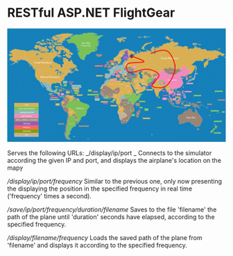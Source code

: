 # RESTful ASP.NET FlightGear

![Alt text](/map.jpg?raw=true "image")

Serves the following URLs: 
_/display/ip/port _
Connects to the simulator according the given IP and port, and displays the airplane's location on the mapץ

_/display/ip/port/frequency_
Similar to the previous one, only now presenting the displaying the position in the specified frequency in real time ('frequency' times a second).

_/save/ip/port/frequency/duration/filename_
Saves to the file 'filename' the path of the plane until 'duration' seconds have elapsed, according to the specified frequency.

_/display/filename/frequency_
Loads the saved path of the plane from 'filename' and displays it according to the specified frequency.
